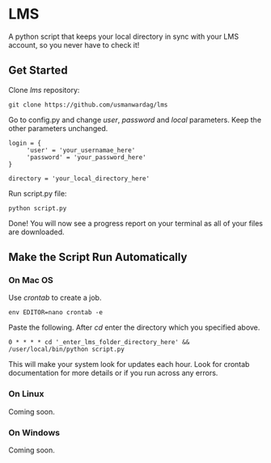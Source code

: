 # LMS
A python script that keeps your local directory in sync with your LMS account, so you never have to check it!

## Get Started

Clone _lms_ repository:
    
    git clone https://github.com/usmanwardag/lms
    
Go to config.py and change _user_, _password_ and _local_ parameters. Keep the other parameters unchanged.
    
    login = {
         'user' = 'your_usernamae_here'
         'password' = 'your_password_here'
    }
         
    directory = 'your_local_directory_here'
         
Run script.py file:
    
    python script.py
    
Done! You will now see a progress report on your terminal as all of your files are downloaded.

## Make the Script Run Automatically

### On Mac OS

Use _crontab_ to create a job.

    env EDITOR=nano crontab -e
    
Paste the following. After _cd_ enter the directory which you specified above. 

    0 * * * * cd '_enter_lms_folder_directory_here' && /user/local/bin/python script.py
    
This will make your system look for updates each hour. Look for crontab documentation for more details or if you run across any errors.

### On Linux

Coming soon.

### On Windows

Coming soon.
